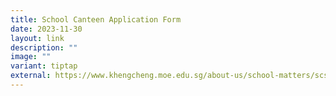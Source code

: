 ```yaml
---
title: School Canteen Application Form
date: 2023-11-30
layout: link
description: ""
image: ""
variant: tiptap
external: https://www.khengcheng.moe.edu.sg/about-us/school-matters/scsa/
---
```

